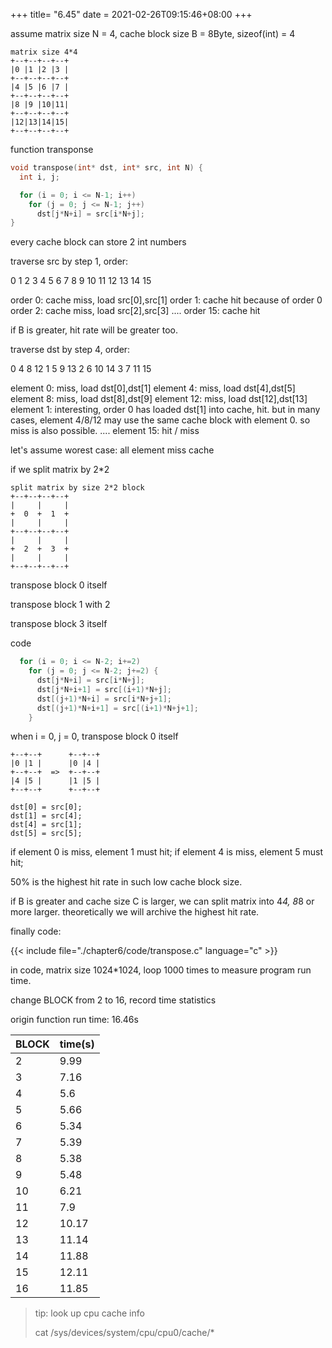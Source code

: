 +++
title= "6.45"
date = 2021-02-26T09:15:46+08:00
+++

assume matrix size N = 4, cache block size B = 8Byte, sizeof(int) = 4

    matrix size 4*4
    +--+--+--+--+
    |0 |1 |2 |3 |
    +--+--+--+--+
    |4 |5 |6 |7 |
    +--+--+--+--+
    |8 |9 |10|11|
    +--+--+--+--+
    |12|13|14|15|
    +--+--+--+--+

function transponse

```c
void transpose(int* dst, int* src, int N) {
  int i, j;

  for (i = 0; i <= N-1; i++)
    for (j = 0; j <= N-1; j++)
      dst[j*N+i] = src[i*N+j];
}
```

every cache block can store 2 int numbers

traverse src by step 1, order:

0 1 2 3 4 5 6 7 8 9 10 11 12 13 14 15

order 0: cache miss, load src[0],src[1]
order 1: cache hit because of order 0
order 2: cache miss, load src[2],src[3]
....
order 15: cache hit

if B is greater, hit rate will be greater too.

traverse dst by step 4, order:

0 4 8 12 1 5 9 13 2 6 10 14 3 7 11 15

element 0: miss, load dst[0],dst[1]
element 4: miss, load dst[4],dst[5]
element 8: miss, load dst[8],dst[9]
element 12: miss, load dst[12],dst[13]
element 1: interesting, order 0 has loaded dst[1] into cache, hit. but in many
cases, element 4/8/12 may use the same cache block with element 0. so miss is
also possible.
....
element 15: hit / miss

let's assume worest case: all element miss cache

if we split matrix by 2*2


    split matrix by size 2*2 block
    +--+--+--+--+
    |     |     |
    +  0  +  1  +
    |     |     |
    +--+--+--+--+
    |     |     |
    +  2  +  3  +
    |     |     |
    +--+--+--+--+

transpose block 0 itself

transpose block 1 with 2

transpose block 3 itself

code
```c
  for (i = 0; i <= N-2; i+=2)
    for (j = 0; j <= N-2; j+=2) {
      dst[j*N+i] = src[i*N+j];
      dst[j*N+i+1] = src[(i+1)*N+j];
      dst[(j+1)*N+i] = src[i*N+j+1];
      dst[(j+1)*N+i+1] = src[(i+1)*N+j+1];
    }
```

when i = 0, j = 0, transpose block 0 itself

    +--+--+      +--+--+
    |0 |1 |      |0 |4 |
    +--+--+  =>  +--+--+
    |4 |5 |      |1 |5 |
    +--+--+      +--+--+

    dst[0] = src[0];
    dst[1] = src[4];
    dst[4] = src[1];
    dst[5] = src[5];

if element 0 is miss, element 1 must hit;
if element 4 is miss, element 5 must hit;

50% is the highest hit rate in such low cache block size.

if B is greater and cache size C is larger, we can split matrix into 4*4, 8*8 or
more larger. theoretically we will archive the highest hit rate.

finally code:

{{< include file="./chapter6/code/transpose.c" language="c" >}}

in code, matrix size 1024*1024, loop 1000 times to measure program run time.

change BLOCK from 2 to 16, record time statistics

origin function run time: 16.46s

|BLOCK|time(s)|
|-|----|
|2|9.99|
|3|7.16|
|4|5.6|
|5|5.66|
|6|5.34|
|7|5.39|
|8|5.38|
|9|5.48|
|10|6.21|
|11|7.9|
|12|10.17|
|13|11.14|
|14|11.88|
|15|12.11|
|16|11.85|

> tip: look up cpu cache info
>
> cat /sys/devices/system/cpu/cpu0/cache/*



